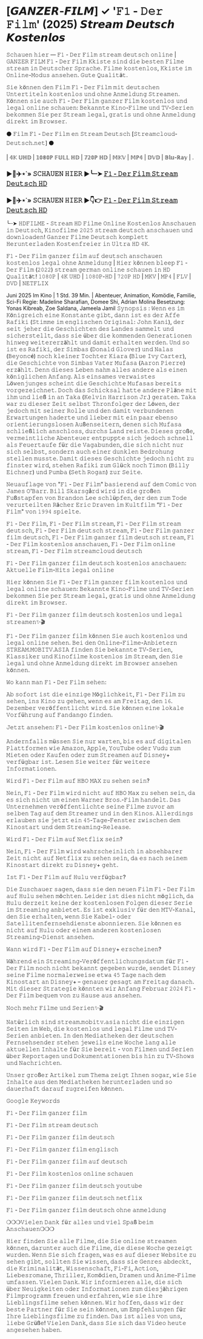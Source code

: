 # [𝙂𝘼𝙉𝙕𝙀𝙍-𝙁𝙄𝙇𝙈] ✓ '𝙵𝟷 - 𝙳𝚎𝚛 𝙵𝚒𝚕𝚖' (2025) 𝙎𝙩𝙧𝙚𝙖𝙢 𝘿𝙚𝙪𝙩𝙨𝙘𝙝 𝙆𝙤𝙨𝙩𝙚𝙣𝙡𝙤𝙨

𝚂𝚌𝚑𝚊𝚞𝚎𝚗 𝚑𝚒𝚎𝚛 ― 𝙵𝟷 - 𝙳𝚎𝚛 𝙵𝚒𝚕𝚖 𝚜𝚝𝚛𝚎𝚊𝚖 𝚍𝚎𝚞𝚝𝚜𝚌𝚑 𝚘𝚗𝚕𝚒𝚗𝚎 | 𝙶𝙰𝙽𝚉𝙴𝚁 𝙵𝙸𝙻𝙼 𝙵𝟷 - 𝙳𝚎𝚛 𝙵𝚒𝚕𝚖 𝙺𝚔𝚒𝚜𝚝𝚎 𝚜𝚒𝚗𝚍 𝚍𝚒𝚎 𝚋𝚎𝚜𝚝𝚎𝚗 𝙵𝚒𝚕𝚖𝚎 𝚜𝚝𝚛𝚎𝚊𝚖 𝚒𝚗 𝙳𝚎𝚞𝚝𝚜𝚌𝚑𝚎𝚛 𝚂𝚙𝚛𝚊𝚌𝚑𝚎. 𝙵𝚒𝚕𝚖𝚎 𝚔𝚘𝚜𝚝𝚎𝚗𝚕𝚘𝚜, 𝙺𝚔𝚒𝚜𝚝𝚎 𝚒𝚖 𝙾𝚗𝚕𝚒𝚗𝚎-𝙼𝚘𝚍𝚞𝚜 𝚊𝚗𝚜𝚎𝚑𝚎𝚗. 𝙶𝚞𝚝𝚎 𝚀𝚞𝚊𝚕𝚒𝚝ä𝚝.

𝚂𝚒𝚎 𝚔ö𝚗𝚗𝚎𝚗 𝚍𝚎𝚗 𝙵𝚒𝚕𝚖 𝙵𝟷 - 𝙳𝚎𝚛 𝙵𝚒𝚕𝚖 𝚖𝚒𝚝 𝚍𝚎𝚞𝚝𝚜𝚌𝚑𝚎𝚗 𝚄𝚗𝚝𝚎𝚛𝚝𝚒𝚝𝚎𝚕𝚗 𝚔𝚘𝚜𝚝𝚎𝚗𝚕𝚘𝚜 𝚞𝚗𝚍 𝚘𝚑𝚗𝚎 𝙰𝚗𝚖𝚎𝚕𝚍𝚞𝚗𝚐 𝚂𝚝𝚛𝚎𝚊𝚖𝚎𝚗. 𝙺ö𝚗𝚗𝚎𝚗 𝚜𝚒𝚎 𝚊𝚞𝚌𝚑 𝙵𝟷 - 𝙳𝚎𝚛 𝙵𝚒𝚕𝚖 𝚐𝚊𝚗𝚣𝚎𝚛 𝙵𝚒𝚕𝚖 𝚔𝚘𝚜𝚝𝚎𝚗𝚕𝚘𝚜 𝚞𝚗𝚍 𝚕𝚎𝚐𝚊𝚕 𝚘𝚗𝚕𝚒𝚗𝚎 𝚜𝚌𝚑𝚊𝚞𝚎𝚗: 𝙱𝚎𝚔𝚊𝚗𝚗𝚝𝚎 𝙺𝚒𝚗𝚘-𝙵𝚒𝚕𝚖𝚎 𝚞𝚗𝚍 𝚃𝚅-𝚂𝚎𝚛𝚒𝚎𝚗 𝚋𝚎𝚔𝚘𝚖𝚖𝚎𝚗 𝚂𝚒𝚎 𝚙𝚎𝚛 𝚂𝚝𝚛𝚎𝚊𝚖 𝚕𝚎𝚐𝚊𝚕, 𝚐𝚛𝚊𝚝𝚒𝚜 𝚞𝚗𝚍 𝚘𝚑𝚗𝚎 𝙰𝚗𝚖𝚎𝚕𝚍𝚞𝚗𝚐 𝚍𝚒𝚛𝚎𝚔𝚝 𝚒𝚖 𝙱𝚛𝚘𝚠𝚜𝚎𝚛.

⚫ 𝙵𝚒𝚕𝚖 𝙵𝟷 - 𝙳𝚎𝚛 𝙵𝚒𝚕𝚖 𝚎𝚗 𝚂𝚝𝚛𝚎𝚊𝚖 𝙳𝚎𝚞𝚝𝚜𝚌𝚑 [𝚂𝚝𝚛𝚎𝚊𝚖𝚌𝚕𝚘𝚞𝚍-𝙳𝚎𝚞𝚝𝚜𝚌𝚑.𝚗𝚎𝚝] ⚫

| 𝟜𝕂 𝕌ℍ𝔻 | 𝟙𝟘𝟠𝟘ℙ 𝔽𝕌𝕃𝕃 ℍ𝔻 | 𝟟𝟚𝟘ℙ ℍ𝔻 | 𝕄𝕂𝕍 | 𝕄ℙ𝟜 | 𝔻𝕍𝔻 | 𝔹𝕝𝕦-ℝ𝕒𝕪 | .

### ▶️🔹✈️⋆˙» 𝚂𝙲𝙷𝙰𝚄𝙴𝙽 𝙷𝙸𝙴𝚁 ▶️╰┈➤ [𝙵𝟷 - 𝙳𝚎𝚛 𝙵𝚒𝚕𝚖 𝚂𝚝𝚛𝚎𝚊𝚖 𝙳𝚎𝚞𝚝𝚜𝚌𝚑 𝙷𝙳](https://t.co/OYopTYFMje)

### ▶️🔹✈️⋆˙» 𝚂𝙲𝙷𝙰𝚄𝙴𝙽 𝙷𝙸𝙴𝚁 ▶👇👉 [𝙵𝟷 - 𝙳𝚎𝚛 𝙵𝚒𝚕𝚖 𝚂𝚝𝚛𝚎𝚊𝚖 𝙳𝚎𝚞𝚝𝚜𝚌𝚑 𝙷𝙳](https://t.co/OYopTYFMje)

╰┈➤ 𝙷𝙳𝙵𝙸𝙻𝙼𝙴 - 𝚂𝚝𝚛𝚎𝚊𝚖 𝙷𝙳 𝙵𝚒𝚕𝚖𝚎 𝙾𝚗𝚕𝚒𝚗𝚎 𝙺𝚘𝚜𝚝𝚎𝚗𝚕𝚘𝚜 𝙰𝚗𝚜𝚌𝚑𝚊𝚞𝚎𝚗 𝚒𝚗 𝙳𝚎𝚞𝚝𝚜𝚌𝚑, 𝙺𝚒𝚗𝚘𝚏𝚒𝚕𝚖𝚎 𝟸𝟶𝟸𝟻 𝚜𝚝𝚛𝚎𝚊𝚖 𝚍𝚎𝚞𝚝𝚜𝚌𝚑 𝚊𝚗𝚜𝚌𝚑𝚊𝚞𝚎𝚗 𝚞𝚗𝚍 𝚍𝚘𝚠𝚗𝚕𝚘𝚊𝚍𝚎𝚗! 𝙶𝚊𝚗𝚣𝚎𝚛 𝙵𝚒𝚕𝚖𝚎 𝙳𝚎𝚞𝚝𝚜𝚌𝚑 𝚔𝚘𝚖𝚙𝚕𝚎𝚝𝚝 𝙷𝚎𝚛𝚞𝚗𝚝𝚎𝚛𝚕𝚊𝚍𝚎𝚗 𝙺𝚘𝚜𝚝𝚎𝚗𝚏𝚛𝚎𝚒𝚎𝚛 𝚒𝚗 𝚄𝚕𝚝𝚛𝚊 𝙷𝙳 𝟺𝙺.

𝙵𝟷 - 𝙳𝚎𝚛 𝙵𝚒𝚕𝚖 𝚐𝚊𝚗𝚣𝚎𝚛 𝚏𝚒𝚕𝚖 𝚊𝚞𝚏 𝚍𝚎𝚞𝚝𝚜𝚌𝚑 𝚊𝚗𝚜𝚌𝚑𝚊𝚞𝚎𝚗 𝚔𝚘𝚜𝚝𝚎𝚗𝚕𝚘𝚜 𝚕𝚎𝚐𝚊𝚕 𝚘𝚑𝚗𝚎 𝙰𝚗𝚖𝚎𝚕𝚍𝚞𝚗𝚐 | 𝙷𝚒𝚎𝚛 𝚔ö𝚗𝚗𝚎𝚗 𝚋𝚕𝚎𝚎𝚙 𝙵𝟷 - 𝙳𝚎𝚛 𝙵𝚒𝚕𝚖 (𝟸𝟶𝟸𝟸) 𝚜𝚝𝚛𝚎𝚊𝚖 𝚐𝚎𝚛𝚖𝚊𝚗 𝚘𝚗𝚕𝚒𝚗𝚎 𝚜𝚌𝚑𝚊𝚞𝚎𝚗 𝚒𝚗 𝙷𝙳 𝚀𝚞𝚊𝚕𝚒𝚝ä𝚝! 𝟷𝟶𝟾𝟶𝙿 | 𝟺𝙺 𝚄𝙷𝙳 | 𝟷𝟶𝟾𝟶𝙿-𝙷𝙳 | 𝟽𝟸𝟶𝙿 𝙷𝙳 | 𝙼𝙺𝚅 | 𝙼𝙿𝟺 | 𝙵𝙻𝚅 | 𝙳𝚅𝙳 | 𝙽𝙴𝚃𝙵𝙻𝙸𝚇

Juni 2025 Im Kino | 1 Std. 39 Min. | Abenteuer, Animation, Komödie, Familie, Sci-Fi Regie: Madeline Sharafian, Domee Shi, Adrian Molina Besetzung: Yonas Kibreab, Zoe Saldana, Jameela Jamil
𝚂𝚢𝚗𝚘𝚙𝚜𝚒𝚜 : 𝚆𝚎𝚗𝚗 𝚎𝚜 𝚒𝚖 𝙺ö𝚗𝚒𝚐𝚛𝚎𝚒𝚌𝚑 𝚎𝚒𝚗𝚎 𝙺𝚘𝚗𝚜𝚝𝚊𝚗𝚝𝚎 𝚐𝚒𝚋𝚝, 𝚍𝚊𝚗𝚗 𝚒𝚜𝚝 𝚎𝚜 𝚍𝚎𝚛 𝙰𝚏𝚏𝚎 𝚁𝚊𝚏𝚒𝚔𝚒 (𝚂𝚝𝚒𝚖𝚖𝚎 𝚒𝚖 𝚎𝚗𝚐𝚕𝚒𝚜𝚌𝚑𝚎𝚗 𝙾𝚛𝚒𝚐𝚒𝚗𝚊𝚕: 𝙹𝚘𝚑𝚗 𝙺𝚊𝚗𝚒), 𝚍𝚎𝚛 𝚜𝚎𝚒𝚝 𝚓𝚎𝚑𝚎𝚛 𝚍𝚒𝚎 𝙶𝚎𝚜𝚌𝚑𝚒𝚌𝚑𝚝𝚎𝚗 𝚍𝚎𝚜 𝙻𝚊𝚗𝚍𝚎𝚜 𝚜𝚊𝚖𝚖𝚎𝚕𝚝 𝚞𝚗𝚍 𝚜𝚒𝚌𝚑𝚎𝚛𝚜𝚝𝚎𝚕𝚕𝚝, 𝚍𝚊𝚜𝚜 𝚜𝚒𝚎 ü𝚋𝚎𝚛 𝚍𝚒𝚎 𝚔𝚘𝚖𝚖𝚎𝚗𝚍𝚎𝚗 𝙶𝚎𝚗𝚎𝚛𝚊𝚝𝚒𝚘𝚗𝚎𝚗 𝚑𝚒𝚗𝚠𝚎𝚐 𝚠𝚎𝚒𝚝𝚎𝚛𝚎𝚛𝚣ä𝚑𝚕𝚝 𝚞𝚗𝚍 𝚍𝚊𝚖𝚒𝚝 𝚎𝚛𝚑𝚊𝚕𝚝𝚎𝚗 𝚠𝚎𝚛𝚍𝚎𝚗. 𝚄𝚗𝚍 𝚜𝚘 𝚒𝚜𝚝 𝚎𝚜 𝚁𝚊𝚏𝚒𝚔𝚒, 𝚍𝚎𝚛 𝚂𝚒𝚖𝚋𝚊𝚜 (𝙳𝚘𝚗𝚊𝚕𝚍 𝙶𝚕𝚘𝚟𝚎𝚛) 𝚞𝚗𝚍 𝙽𝚊𝚕𝚊𝚜 (𝙱𝚎𝚢𝚘𝚗𝚌é) 𝚗𝚘𝚌𝚑 𝚔𝚕𝚎𝚒𝚗𝚎𝚛 𝚃𝚘𝚌𝚑𝚝𝚎𝚛 𝙺𝚒𝚊𝚛𝚊 (𝙱𝚕𝚞𝚎 𝙸𝚟𝚢 𝙲𝚊𝚛𝚝𝚎𝚛), 𝚍𝚒𝚎 𝙶𝚎𝚜𝚌𝚑𝚒𝚌𝚑𝚝𝚎 𝚟𝚘𝚗 𝚂𝚒𝚖𝚋𝚊𝚜 𝚅𝚊𝚝𝚎𝚛 𝙼𝚞𝚏𝚊𝚜𝚊 (𝙰𝚊𝚛𝚘𝚗 𝙿𝚒𝚎𝚛𝚛𝚎) 𝚎𝚛𝚣ä𝚑𝚕𝚝. 𝙳𝚎𝚗𝚗 𝚍𝚒𝚎𝚜𝚎𝚜 𝙻𝚎𝚋𝚎𝚗 𝚗𝚊𝚑𝚖 𝚊𝚕𝚕𝚎𝚜 𝚊𝚗𝚍𝚎𝚛𝚎 𝚊𝚕𝚜 𝚎𝚒𝚗𝚎𝚗 𝚔ö𝚗𝚒𝚐𝚕𝚒𝚌𝚑𝚎𝚗 𝙰𝚗𝚏𝚊𝚗𝚐. 𝙰𝚕𝚜 𝚎𝚒𝚗𝚜𝚊𝚖𝚎𝚜 𝚟𝚎𝚛𝚠𝚊𝚒𝚜𝚝𝚎𝚜 𝙻ö𝚠𝚎𝚗𝚓𝚞𝚗𝚐𝚎𝚜 𝚜𝚌𝚑𝚎𝚒𝚗𝚝 𝚍𝚒𝚎 𝙶𝚎𝚜𝚌𝚑𝚒𝚌𝚑𝚝𝚎 𝙼𝚞𝚏𝚊𝚜𝚊𝚜 𝚋𝚎𝚛𝚎𝚒𝚝𝚜 𝚟𝚘𝚛𝚐𝚎𝚣𝚎𝚒𝚌𝚑𝚗𝚎𝚝. 𝙳𝚘𝚌𝚑 𝚍𝚊𝚜 𝚂𝚌𝚑𝚒𝚌𝚔𝚜𝚊𝚕 𝚑𝚊𝚝𝚝𝚎 𝚊𝚗𝚍𝚎𝚛𝚎 𝙿𝚕ä𝚗𝚎 𝚖𝚒𝚝 𝚒𝚑𝚖 𝚞𝚗𝚍 𝚕𝚒𝚎ß 𝚒𝚗 𝚊𝚗 𝚃𝚊𝚔𝚊 (𝙺𝚎𝚕𝚟𝚒𝚗 𝙷𝚊𝚛𝚛𝚒𝚜𝚘𝚗 𝙹𝚛.) 𝚐𝚎𝚛𝚊𝚝𝚎𝚗. 𝚃𝚊𝚔𝚊 𝚠𝚊𝚛 𝚣𝚞 𝚍𝚒𝚎𝚜𝚎𝚛 𝚉𝚎𝚒𝚝 𝚜𝚎𝚕𝚋𝚜𝚝 𝚃𝚑𝚛𝚘𝚗𝚏𝚘𝚕𝚐𝚎𝚛 𝚍𝚎𝚛 𝙻ö𝚠𝚎𝚗, 𝚍𝚎𝚛 𝚓𝚎𝚍𝚘𝚌𝚑 𝚖𝚒𝚝 𝚜𝚎𝚒𝚗𝚎𝚛 𝚁𝚘𝚕𝚕𝚎 𝚞𝚗𝚍 𝚍𝚎𝚗 𝚍𝚊𝚖𝚒𝚝 𝚟𝚎𝚛𝚋𝚞𝚗𝚍𝚎𝚗𝚎𝚗 𝙴𝚛𝚠𝚊𝚛𝚝𝚞𝚗𝚐𝚎𝚗 𝚑𝚊𝚍𝚎𝚛𝚝𝚎 𝚞𝚗𝚍 𝚕𝚒𝚎𝚋𝚎𝚛 𝚖𝚒𝚝 𝚎𝚒𝚗 𝚙𝚊𝚊𝚛 𝚎𝚋𝚎𝚗𝚜𝚘 𝚘𝚛𝚒𝚎𝚗𝚝𝚒𝚎𝚛𝚞𝚗𝚐𝚜𝚕𝚘𝚜𝚎𝚗 𝙰𝚞ß𝚎𝚗𝚜𝚎𝚒𝚝𝚎𝚛𝚗, 𝚍𝚎𝚗𝚎𝚗 𝚜𝚒𝚌𝚑 𝙼𝚞𝚏𝚊𝚜𝚊 𝚜𝚌𝚑𝚕𝚒𝚎ß𝚕𝚒𝚌𝚑 𝚊𝚗𝚜𝚌𝚑𝚕𝚘𝚜𝚜, 𝚍𝚞𝚛𝚌𝚑𝚜 𝙻𝚊𝚗𝚍 𝚛𝚎𝚒𝚜𝚝𝚎. 𝙳𝚒𝚎𝚜𝚎𝚜 𝚐𝚛𝚘ß𝚎, 𝚟𝚎𝚛𝚖𝚎𝚒𝚗𝚝𝚕𝚒𝚌𝚑𝚎 𝙰𝚋𝚎𝚗𝚝𝚎𝚞𝚎𝚛 𝚎𝚗𝚝𝚙𝚞𝚙𝚙𝚝𝚎 𝚜𝚒𝚌𝚑 𝚓𝚎𝚍𝚘𝚌𝚑 𝚜𝚌𝚑𝚗𝚎𝚕𝚕 𝚊𝚕𝚜 𝙵𝚎𝚞𝚎𝚛𝚝𝚊𝚞𝚏𝚎 𝚏ü𝚛 𝚍𝚒𝚎 𝚅𝚊𝚐𝚊𝚋𝚞𝚗𝚍𝚎𝚗, 𝚍𝚒𝚎 𝚜𝚒𝚌𝚑 𝚗𝚒𝚌𝚑𝚝 𝚗𝚞𝚛 𝚜𝚒𝚌𝚑 𝚜𝚎𝚕𝚋𝚜𝚝, 𝚜𝚘𝚗𝚍𝚎𝚛𝚗 𝚊𝚞𝚌𝚑 𝚎𝚒𝚗𝚎𝚛 𝚍𝚞𝚗𝚔𝚕𝚎𝚗 𝙱𝚎𝚍𝚛𝚘𝚑𝚞𝚗𝚐 𝚜𝚝𝚎𝚕𝚕𝚎𝚗 𝚖𝚞𝚜𝚜𝚝𝚎. 𝙳𝚊𝚖𝚒𝚝 𝚍𝚒𝚎𝚜𝚎𝚜 𝙶𝚎𝚜𝚌𝚑𝚒𝚌𝚑𝚝𝚎 𝚓𝚎𝚍𝚘𝚌𝚑 𝚗𝚒𝚌𝚑𝚝 𝚣𝚞 𝚏𝚒𝚗𝚜𝚝𝚎𝚛 𝚠𝚒𝚛𝚍, 𝚜𝚝𝚎𝚑𝚎𝚗 𝚁𝚊𝚏𝚒𝚔𝚒 𝚣𝚞𝚖 𝙶𝚕ü𝚌𝚔 𝚗𝚘𝚌𝚑 𝚃𝚒𝚖𝚘𝚗 (𝙱𝚒𝚕𝚕𝚢 𝙴𝚒𝚌𝚑𝚗𝚎𝚛) 𝚞𝚗𝚍 𝙿𝚞𝚖𝚋𝚊 (𝚂𝚎𝚝𝚑 𝚁𝚘𝚐𝚊𝚗) 𝚣𝚞𝚛 𝚂𝚎𝚒𝚝𝚎.

𝙽𝚎𝚞𝚊𝚞𝚏𝚕𝚊𝚐𝚎 𝚟𝚘𝚗 "𝙵𝟷 - 𝙳𝚎𝚛 𝙵𝚒𝚕𝚖" 𝚋𝚊𝚜𝚒𝚎𝚛𝚎𝚗𝚍 𝚊𝚞𝚏 𝚍𝚎𝚖 𝙲𝚘𝚖𝚒𝚌 𝚟𝚘𝚗 𝙹𝚊𝚖𝚎𝚜 𝙾'𝙱𝚊𝚛𝚛. 𝙱𝚒𝚕𝚕 𝚂𝚔𝚊𝚛𝚜𝚐å𝚛𝚍 𝚠𝚒𝚛𝚍 𝚒𝚗 𝚍𝚒𝚎 𝚐𝚛𝚘ß𝚎𝚗 𝙵𝚞ß𝚜𝚝𝚊𝚙𝚏𝚎𝚗 𝚟𝚘𝚗 𝙱𝚛𝚊𝚗𝚍𝚘𝚗 𝙻𝚎𝚎 𝚜𝚌𝚑𝚕ü𝚙𝚏𝚎𝚗, 𝚍𝚎𝚛 𝚍𝚎𝚗 𝚣𝚞𝚖 𝚃𝚘𝚍𝚎 𝚟𝚎𝚛𝚞𝚛𝚝𝚎𝚒𝚕𝚝𝚎𝚗 𝚁ä𝚌𝚑𝚎𝚛 𝙴𝚛𝚒𝚌 𝙳𝚛𝚊𝚟𝚎𝚗 𝚒𝚖 𝙺𝚞𝚕𝚝𝚏𝚒𝚕𝚖 “𝙵𝟷 - 𝙳𝚎𝚛 𝙵𝚒𝚕𝚖" 𝚟𝚘𝚗 𝟷𝟿𝟿𝟺 𝚜𝚙𝚒𝚎𝚕𝚝𝚎.

𝙵𝟷 - 𝙳𝚎𝚛 𝙵𝚒𝚕𝚖, 𝙵𝟷 - 𝙳𝚎𝚛 𝙵𝚒𝚕𝚖 𝚜𝚝𝚛𝚎𝚊𝚖, 𝙵𝟷 - 𝙳𝚎𝚛 𝙵𝚒𝚕𝚖 𝚜𝚝𝚛𝚎𝚊𝚖 𝚍𝚎𝚞𝚝𝚜𝚌𝚑, 𝙵𝟷 - 𝙳𝚎𝚛 𝙵𝚒𝚕𝚖 𝚍𝚎𝚞𝚝𝚜𝚌𝚑 𝚜𝚝𝚛𝚎𝚊𝚖, 𝙵𝟷 - 𝙳𝚎𝚛 𝙵𝚒𝚕𝚖 𝚐𝚊𝚗𝚣𝚎𝚛 𝚏𝚒𝚕𝚖 𝚍𝚎𝚞𝚝𝚜𝚌𝚑, 𝙵𝟷 - 𝙳𝚎𝚛 𝙵𝚒𝚕𝚖 𝚐𝚊𝚗𝚣𝚎𝚛 𝚏𝚒𝚕𝚖 𝚍𝚎𝚞𝚝𝚜𝚌𝚑 𝚜𝚝𝚛𝚎𝚊𝚖, 𝙵𝟷 - 𝙳𝚎𝚛 𝙵𝚒𝚕𝚖 𝚔𝚘𝚜𝚝𝚎𝚗𝚕𝚘𝚜 𝚊𝚗𝚜𝚌𝚑𝚊𝚞𝚎𝚗, 𝙵𝟷 - 𝙳𝚎𝚛 𝙵𝚒𝚕𝚖 𝚘𝚗𝚕𝚒𝚗𝚎 𝚜𝚝𝚛𝚎𝚊𝚖, 𝙵𝟷 - 𝙳𝚎𝚛 𝙵𝚒𝚕𝚖 𝚜𝚝𝚛𝚎𝚊𝚖𝚌𝚕𝚘𝚞𝚍 𝚍𝚎𝚞𝚝𝚜𝚌𝚑

𝙵𝟷 - 𝙳𝚎𝚛 𝙵𝚒𝚕𝚖 𝚐𝚊𝚗𝚣𝚎𝚛 𝚏𝚒𝚕𝚖 𝚍𝚎𝚞𝚝𝚜𝚌𝚑 𝚔𝚘𝚜𝚝𝚎𝚗𝚕𝚘𝚜 𝚊𝚗𝚜𝚌𝚑𝚊𝚞𝚎𝚗: 𝙰𝚔𝚝𝚞𝚎𝚕𝚕𝚎 𝙵𝚒𝚕𝚖-𝙷𝚒𝚝𝚜 𝚕𝚎𝚐𝚊𝚕 𝚘𝚗𝚕𝚒𝚗𝚎

𝙷𝚒𝚎𝚛 𝚔ö𝚗𝚗𝚎𝚗 𝚂𝚒𝚎 𝙵𝟷 - 𝙳𝚎𝚛 𝙵𝚒𝚕𝚖 𝚐𝚊𝚗𝚣𝚎𝚛 𝚏𝚒𝚕𝚖 𝚔𝚘𝚜𝚝𝚎𝚗𝚕𝚘𝚜 𝚞𝚗𝚍 𝚕𝚎𝚐𝚊𝚕 𝚘𝚗𝚕𝚒𝚗𝚎 𝚜𝚌𝚑𝚊𝚞𝚎𝚗: 𝙱𝚎𝚔𝚊𝚗𝚗𝚝𝚎 𝙺𝚒𝚗𝚘-𝙵𝚒𝚕𝚖𝚎 𝚞𝚗𝚍 𝚃𝚅-𝚂𝚎𝚛𝚒𝚎𝚗 𝚋𝚎𝚔𝚘𝚖𝚖𝚎𝚗 𝚂𝚒𝚎 𝚙𝚎𝚛 𝚂𝚝𝚛𝚎𝚊𝚖 𝚕𝚎𝚐𝚊𝚕, 𝚐𝚛𝚊𝚝𝚒𝚜 𝚞𝚗𝚍 𝚘𝚑𝚗𝚎 𝙰𝚗𝚖𝚎𝚕𝚍𝚞𝚗𝚐 𝚍𝚒𝚛𝚎𝚔𝚝 𝚒𝚖 𝙱𝚛𝚘𝚠𝚜𝚎𝚛.

𝙵𝟷 - 𝙳𝚎𝚛 𝙵𝚒𝚕𝚖 𝚐𝚊𝚗𝚣𝚎𝚛 𝚏𝚒𝚕𝚖 𝚍𝚎𝚞𝚝𝚜𝚌𝚑 𝚔𝚘𝚜𝚝𝚎𝚗𝚕𝚘𝚜 𝚞𝚗𝚍 𝚕𝚎𝚐𝚊𝚕 𝚜𝚝𝚛𝚎𝚊𝚖𝚎𝚗✨🎬

𝙵𝟷 - 𝙳𝚎𝚛 𝙵𝚒𝚕𝚖 𝚐𝚊𝚗𝚣𝚎𝚛 𝚏𝚒𝚕𝚖 𝚔ö𝚗𝚗𝚎𝚗 𝚂𝚒𝚎 𝚊𝚞𝚌𝚑 𝚔𝚘𝚜𝚝𝚎𝚗𝚕𝚘𝚜 𝚞𝚗𝚍 𝚕𝚎𝚐𝚊𝚕 𝚘𝚗𝚕𝚒𝚗𝚎 𝚜𝚎𝚑𝚎𝚗. 𝙱𝚎𝚒 𝚍𝚎𝚗 𝙾𝚗𝚕𝚒𝚗𝚎-𝙵𝚒𝚕𝚖𝚎-𝙰𝚗𝚋𝚒𝚎𝚝𝚎𝚛𝚗 𝚂𝚃𝚁𝙴𝙰𝙼.𝙼𝙾𝙱𝙸𝚃𝚅.𝙰𝚂𝙸𝙰 𝚏𝚒𝚗𝚍𝚎𝚗 𝚂𝚒𝚎 𝚋𝚎𝚔𝚊𝚗𝚗𝚝𝚎 𝚃𝚅-𝚂𝚎𝚛𝚒𝚎𝚗, 𝙺𝚕𝚊𝚜𝚜𝚒𝚔𝚎𝚛 𝚞𝚗𝚍 𝙺𝚒𝚗𝚘𝚏𝚒𝚕𝚖𝚎 𝚔𝚘𝚜𝚝𝚎𝚗𝚕𝚘𝚜 𝚒𝚖 𝚂𝚝𝚛𝚎𝚊𝚖, 𝚍𝚎𝚗 𝚂𝚒𝚎 𝚕𝚎𝚐𝚊𝚕 𝚞𝚗𝚍 𝚘𝚑𝚗𝚎 𝙰𝚗𝚖𝚎𝚕𝚍𝚞𝚗𝚐 𝚍𝚒𝚛𝚎𝚔𝚝 𝚒𝚖 𝙱𝚛𝚘𝚠𝚜𝚎𝚛 𝚊𝚗𝚜𝚎𝚑𝚎𝚗 𝚔ö𝚗𝚗𝚎𝚗.

𝚆𝚘 𝚔𝚊𝚗𝚗 𝚖𝚊𝚗 𝙵𝟷 - 𝙳𝚎𝚛 𝙵𝚒𝚕𝚖 𝚜𝚎𝚑𝚎𝚗:

𝙰𝚋 𝚜𝚘𝚏𝚘𝚛𝚝 𝚒𝚜𝚝 𝚍𝚒𝚎 𝚎𝚒𝚗𝚣𝚒𝚐𝚎 𝙼ö𝚐𝚕𝚒𝚌𝚑𝚔𝚎𝚒𝚝, 𝙵𝟷 - 𝙳𝚎𝚛 𝙵𝚒𝚕𝚖 𝚣𝚞 𝚜𝚎𝚑𝚎𝚗, 𝚒𝚗𝚜 𝙺𝚒𝚗𝚘 𝚣𝚞 𝚐𝚎𝚑𝚎𝚗, 𝚠𝚎𝚗𝚗 𝚎𝚜 𝚊𝚖 𝙵𝚛𝚎𝚒𝚝𝚊𝚐, 𝚍𝚎𝚗 𝟷𝟼. 𝙳𝚎𝚣𝚎𝚖𝚋𝚎𝚛 𝚟𝚎𝚛ö𝚏𝚏𝚎𝚗𝚝𝚕𝚒𝚌𝚑𝚝 𝚠𝚒𝚛𝚍. 𝚂𝚒𝚎 𝚔ö𝚗𝚗𝚎𝚗 𝚎𝚒𝚗𝚎 𝚕𝚘𝚔𝚊𝚕𝚎 𝚅𝚘𝚛𝚏ü𝚑𝚛𝚞𝚗𝚐 𝚊𝚞𝚏 𝙵𝚊𝚗𝚍𝚊𝚗𝚐𝚘 𝚏𝚒𝚗𝚍𝚎𝚗.

𝙹𝚎𝚝𝚣𝚝 𝚊𝚗𝚜𝚎𝚑𝚎𝚗: 𝙵𝟷 - 𝙳𝚎𝚛 𝙵𝚒𝚕𝚖 𝚔𝚘𝚜𝚝𝚎𝚗𝚕𝚘𝚜 𝚘𝚗𝚕𝚒𝚗𝚎✨🎬

𝙰𝚗𝚍𝚎𝚛𝚗𝚏𝚊𝚕𝚕𝚜 𝚖ü𝚜𝚜𝚎𝚗 𝚂𝚒𝚎 𝚗𝚞𝚛 𝚠𝚊𝚛𝚝𝚎𝚗, 𝚋𝚒𝚜 𝚎𝚜 𝚊𝚞𝚏 𝚍𝚒𝚐𝚒𝚝𝚊𝚕𝚎𝚗 𝙿𝚕𝚊𝚝𝚝𝚏𝚘𝚛𝚖𝚎𝚗 𝚠𝚒𝚎 𝙰𝚖𝚊𝚣𝚘𝚗, 𝙰𝚙𝚙𝚕𝚎, 𝚈𝚘𝚞𝚃𝚞𝚋𝚎 𝚘𝚍𝚎𝚛 𝚅𝚞𝚍𝚞 𝚣𝚞𝚖 𝙼𝚒𝚎𝚝𝚎𝚗 𝚘𝚍𝚎𝚛 𝙺𝚊𝚞𝚏𝚎𝚗 𝚘𝚍𝚎𝚛 𝚣𝚞𝚖 𝚂𝚝𝚛𝚎𝚊𝚖𝚎𝚗 𝚊𝚞𝚏 𝙳𝚒𝚜𝚗𝚎𝚢+ 𝚟𝚎𝚛𝚏ü𝚐𝚋𝚊𝚛 𝚒𝚜𝚝. 𝙻𝚎𝚜𝚎𝚗 𝚂𝚒𝚎 𝚠𝚎𝚒𝚝𝚎𝚛 𝚏ü𝚛 𝚠𝚎𝚒𝚝𝚎𝚛𝚎 𝙸𝚗𝚏𝚘𝚛𝚖𝚊𝚝𝚒𝚘𝚗𝚎𝚗.

𝚆𝚒𝚛𝚍 𝙵𝟷 - 𝙳𝚎𝚛 𝙵𝚒𝚕𝚖 𝚊𝚞𝚏 𝙷𝙱𝙾 𝙼𝙰𝚇 𝚣𝚞 𝚜𝚎𝚑𝚎𝚗 𝚜𝚎𝚒𝚗?

𝙽𝚎𝚒𝚗, 𝙵𝟷 - 𝙳𝚎𝚛 𝙵𝚒𝚕𝚖 𝚠𝚒𝚛𝚍 𝚗𝚒𝚌𝚑𝚝 𝚊𝚞𝚏 𝙷𝙱𝙾 𝙼𝚊𝚡 𝚣𝚞 𝚜𝚎𝚑𝚎𝚗 𝚜𝚎𝚒𝚗, 𝚍𝚊 𝚎𝚜 𝚜𝚒𝚌𝚑 𝚗𝚒𝚌𝚑𝚝 𝚞𝚖 𝚎𝚒𝚗𝚎𝚗 𝚆𝚊𝚛𝚗𝚎𝚛 𝙱𝚛𝚘𝚜.-𝙵𝚒𝚕𝚖 𝚑𝚊𝚗𝚍𝚎𝚕𝚝. 𝙳𝚊𝚜 𝚄𝚗𝚝𝚎𝚛𝚗𝚎𝚑𝚖𝚎𝚗 𝚟𝚎𝚛ö𝚏𝚏𝚎𝚗𝚝𝚕𝚒𝚌𝚑𝚝𝚎 𝚜𝚎𝚒𝚗𝚎 𝙵𝚒𝚕𝚖𝚎 𝚣𝚞𝚟𝚘𝚛 𝚊𝚖 𝚜𝚎𝚕𝚋𝚎𝚗 𝚃𝚊𝚐 𝚊𝚞𝚏 𝚍𝚎𝚖 𝚂𝚝𝚛𝚎𝚊𝚖𝚎𝚛 𝚞𝚗𝚍 𝚒𝚗 𝚍𝚎𝚗 𝙺𝚒𝚗𝚘𝚜. 𝙰𝚕𝚕𝚎𝚛𝚍𝚒𝚗𝚐𝚜 𝚎𝚛𝚕𝚊𝚞𝚋𝚎𝚗 𝚜𝚒𝚎 𝚓𝚎𝚝𝚣𝚝 𝚎𝚒𝚗 𝟺𝟻-𝚃𝚊𝚐𝚎-𝙵𝚎𝚗𝚜𝚝𝚎𝚛 𝚣𝚠𝚒𝚜𝚌𝚑𝚎𝚗 𝚍𝚎𝚖 𝙺𝚒𝚗𝚘𝚜𝚝𝚊𝚛𝚝 𝚞𝚗𝚍 𝚍𝚎𝚖 𝚂𝚝𝚛𝚎𝚊𝚖𝚒𝚗𝚐-𝚁𝚎𝚕𝚎𝚊𝚜𝚎.

𝚆𝚒𝚛𝚍 𝙵𝟷 - 𝙳𝚎𝚛 𝙵𝚒𝚕𝚖 𝚊𝚞𝚏 𝙽𝚎𝚝𝚏𝚕𝚒𝚡 𝚜𝚎𝚒𝚗?

𝙽𝚎𝚒𝚗, 𝙵𝟷 - 𝙳𝚎𝚛 𝙵𝚒𝚕𝚖 𝚠𝚒𝚛𝚍 𝚠𝚊𝚑𝚛𝚜𝚌𝚑𝚎𝚒𝚗𝚕𝚒𝚌𝚑 𝚒𝚗 𝚊𝚋𝚜𝚎𝚑𝚋𝚊𝚛𝚎𝚛 𝚉𝚎𝚒𝚝 𝚗𝚒𝚌𝚑𝚝 𝚊𝚞𝚏 𝙽𝚎𝚝𝚏𝚕𝚒𝚡 𝚣𝚞 𝚜𝚎𝚑𝚎𝚗 𝚜𝚎𝚒𝚗, 𝚍𝚊 𝚎𝚜 𝚗𝚊𝚌𝚑 𝚜𝚎𝚒𝚗𝚎𝚖 𝙺𝚒𝚗𝚘𝚜𝚝𝚊𝚛𝚝 𝚍𝚒𝚛𝚎𝚔𝚝 𝚣𝚞 𝙳𝚒𝚜𝚗𝚎𝚢+ 𝚐𝚎𝚑𝚝.

𝙸𝚜𝚝 𝙵𝟷 - 𝙳𝚎𝚛 𝙵𝚒𝚕𝚖 𝚊𝚞𝚏 𝙷𝚞𝚕𝚞 𝚟𝚎𝚛𝚏ü𝚐𝚋𝚊𝚛?

𝙳𝚒𝚎 𝚉𝚞𝚜𝚌𝚑𝚊𝚞𝚎𝚛 𝚜𝚊𝚐𝚎𝚗, 𝚍𝚊𝚜𝚜 𝚜𝚒𝚎 𝚍𝚎𝚗 𝚗𝚎𝚞𝚎𝚗 𝙵𝚒𝚕𝚖 𝙵𝟷 - 𝙳𝚎𝚛 𝙵𝚒𝚕𝚖 𝚊𝚞𝚏 𝙷𝚞𝚕𝚞 𝚜𝚎𝚑𝚎𝚗 𝚖ö𝚌𝚑𝚝𝚎𝚗. 𝙻𝚎𝚒𝚍𝚎𝚛 𝚒𝚜𝚝 𝚍𝚒𝚎𝚜 𝚗𝚒𝚌𝚑𝚝 𝚖ö𝚐𝚕𝚒𝚌𝚑, 𝚍𝚊 𝙷𝚞𝚕𝚞 𝚍𝚎𝚛𝚣𝚎𝚒𝚝 𝚔𝚎𝚒𝚗𝚎 𝚍𝚎𝚛 𝚔𝚘𝚜𝚝𝚎𝚗𝚕𝚘𝚜𝚎𝚗 𝙵𝚘𝚕𝚐𝚎𝚗 𝚍𝚒𝚎𝚜𝚎𝚛 𝚂𝚎𝚛𝚒𝚎 𝚒𝚖 𝚂𝚝𝚛𝚎𝚊𝚖𝚒𝚗𝚐 𝚊𝚗𝚋𝚒𝚎𝚝𝚎𝚝. 𝙴𝚜 𝚒𝚜𝚝 𝚎𝚡𝚔𝚕𝚞𝚜𝚒𝚟 𝚏ü𝚛 𝚍𝚎𝚗 𝙼𝚃𝚅-𝙺𝚊𝚗𝚊𝚕, 𝚍𝚎𝚗 𝚂𝚒𝚎 𝚎𝚛𝚑𝚊𝚕𝚝𝚎𝚗, 𝚠𝚎𝚗𝚗 𝚂𝚒𝚎 𝙺𝚊𝚋𝚎𝚕- 𝚘𝚍𝚎𝚛 𝚂𝚊𝚝𝚎𝚕𝚕𝚒𝚝𝚎𝚗𝚏𝚎𝚛𝚗𝚜𝚎𝚑𝚍𝚒𝚎𝚗𝚜𝚝𝚎 𝚊𝚋𝚘𝚗𝚗𝚒𝚎𝚛𝚎𝚗. 𝚂𝚒𝚎 𝚔ö𝚗𝚗𝚎𝚗 𝚎𝚜 𝚗𝚒𝚌𝚑𝚝 𝚊𝚞𝚏 𝙷𝚞𝚕𝚞 𝚘𝚍𝚎𝚛 𝚎𝚒𝚗𝚎𝚖 𝚊𝚗𝚍𝚎𝚛𝚎𝚗 𝚔𝚘𝚜𝚝𝚎𝚗𝚕𝚘𝚜𝚎𝚗 𝚂𝚝𝚛𝚎𝚊𝚖𝚒𝚗𝚐-𝙳𝚒𝚎𝚗𝚜𝚝 𝚊𝚗𝚜𝚎𝚑𝚎𝚗.

𝚆𝚊𝚗𝚗 𝚠𝚒𝚛𝚍 𝙵𝟷 - 𝙳𝚎𝚛 𝙵𝚒𝚕𝚖 𝚊𝚞𝚏 𝙳𝚒𝚜𝚗𝚎𝚢+ 𝚎𝚛𝚜𝚌𝚑𝚎𝚒𝚗𝚎𝚗?

𝚆ä𝚑𝚛𝚎𝚗𝚍 𝚎𝚒𝚗 𝚂𝚝𝚛𝚎𝚊𝚖𝚒𝚗𝚐-𝚅𝚎𝚛ö𝚏𝚏𝚎𝚗𝚝𝚕𝚒𝚌𝚑𝚞𝚗𝚐𝚜𝚍𝚊𝚝𝚞𝚖 𝚏ü𝚛 𝙵𝟷 - 𝙳𝚎𝚛 𝙵𝚒𝚕𝚖 𝚗𝚘𝚌𝚑 𝚗𝚒𝚌𝚑𝚝 𝚋𝚎𝚔𝚊𝚗𝚗𝚝 𝚐𝚎𝚐𝚎𝚋𝚎𝚗 𝚠𝚞𝚛𝚍𝚎, 𝚜𝚎𝚗𝚍𝚎𝚝 𝙳𝚒𝚜𝚗𝚎𝚢 𝚜𝚎𝚒𝚗𝚎 𝙵𝚒𝚕𝚖𝚎 𝚗𝚘𝚛𝚖𝚊𝚕𝚎𝚛𝚠𝚎𝚒𝚜𝚎 𝚎𝚝𝚠𝚊 𝟺𝟻 𝚃𝚊𝚐𝚎 𝚗𝚊𝚌𝚑 𝚍𝚎𝚖 𝙺𝚒𝚗𝚘𝚜𝚝𝚊𝚛𝚝 𝚊𝚗 𝙳𝚒𝚜𝚗𝚎𝚢+ – 𝚐𝚎𝚗𝚊𝚞𝚎𝚛 𝚐𝚎𝚜𝚊𝚐𝚝 𝚊𝚖 𝙵𝚛𝚎𝚒𝚝𝚊𝚐 𝚍𝚊𝚗𝚊𝚌𝚑. 𝙼𝚒𝚝 𝚍𝚒𝚎𝚜𝚎𝚛 𝚂𝚝𝚛𝚊𝚝𝚎𝚐𝚒𝚎 𝚔ö𝚗𝚗𝚝𝚎𝚗 𝚠𝚒𝚛 𝙰𝚗𝚏𝚊𝚗𝚐 𝙵𝚎𝚋𝚛𝚞𝚊𝚛 𝟸𝟶𝟸𝟺 𝙵𝟷 - 𝙳𝚎𝚛 𝙵𝚒𝚕𝚖 𝚋𝚎𝚚𝚞𝚎𝚖 𝚟𝚘𝚗 𝚣𝚞 𝙷𝚊𝚞𝚜𝚎 𝚊𝚞𝚜 𝚊𝚗𝚜𝚎𝚑𝚎𝚗.

𝙽𝚘𝚌𝚑 𝚖𝚎𝚑𝚛 𝙵𝚒𝚕𝚖𝚎 𝚞𝚗𝚍 𝚂𝚎𝚛𝚒𝚎𝚗✨🎬

𝙽𝚊𝚝ü𝚛𝚕𝚒𝚌𝚑 𝚜𝚒𝚗𝚍 𝚜𝚝𝚛𝚎𝚊𝚖.𝚖𝚘𝚋𝚒𝚝𝚟.𝚊𝚜𝚒𝚊 𝚗𝚒𝚌𝚑𝚝 𝚍𝚒𝚎 𝚎𝚒𝚗𝚣𝚒𝚐𝚎𝚗 𝚂𝚎𝚒𝚝𝚎𝚗 𝚒𝚖 𝚆𝚎𝚋, 𝚍𝚒𝚎 𝚔𝚘𝚜𝚝𝚎𝚗𝚕𝚘𝚜 𝚞𝚗𝚍 𝚕𝚎𝚐𝚊𝚕 𝙵𝚒𝚕𝚖𝚎 𝚞𝚗𝚍 𝚃𝚅-𝚂𝚎𝚛𝚒𝚎𝚗 𝚊𝚗𝚋𝚒𝚎𝚝𝚎𝚗. 𝙸𝚗 𝚍𝚎𝚗 𝙼𝚎𝚍𝚒𝚊𝚝𝚑𝚎𝚔𝚎𝚗 𝚍𝚎𝚛 𝚍𝚎𝚞𝚝𝚜𝚌𝚑𝚎𝚗 𝙵𝚎𝚛𝚗𝚜𝚎𝚑𝚜𝚎𝚗𝚍𝚎𝚛 𝚜𝚝𝚎𝚑𝚎𝚗 𝚓𝚎𝚠𝚎𝚒𝚕𝚜 𝚎𝚒𝚗𝚎 𝚆𝚘𝚌𝚑𝚎 𝚕𝚊𝚗𝚐 𝚊𝚕𝚕𝚎 𝚊𝚔𝚝𝚞𝚎𝚕𝚕𝚎𝚗 𝙸𝚗𝚑𝚊𝚕𝚝𝚎 𝚏ü𝚛 𝚂𝚒𝚎 𝚋𝚎𝚛𝚎𝚒𝚝 - 𝚟𝚘𝚗 𝙵𝚒𝚕𝚖𝚎𝚗 𝚞𝚗𝚍 𝚂𝚎𝚛𝚒𝚎𝚗 ü𝚋𝚎𝚛 𝚁𝚎𝚙𝚘𝚛𝚝𝚊𝚐𝚎𝚗 𝚞𝚗𝚍 𝙳𝚘𝚔𝚞𝚖𝚎𝚗𝚝𝚊𝚝𝚒𝚘𝚗𝚎𝚗 𝚋𝚒𝚜 𝚑𝚒𝚗 𝚣𝚞 𝚃𝚅-𝚂𝚑𝚘𝚠𝚜 𝚞𝚗𝚍 𝙽𝚊𝚌𝚑𝚛𝚒𝚌𝚑𝚝𝚎𝚗.

𝚄𝚗𝚜𝚎𝚛 𝚐𝚛𝚘ß𝚎𝚛 𝙰𝚛𝚝𝚒𝚔𝚎𝚕 𝚣𝚞𝚖 𝚃𝚑𝚎𝚖𝚊 𝚣𝚎𝚒𝚐𝚝 𝙸𝚑𝚗𝚎𝚗 𝚜𝚘𝚐𝚊𝚛, 𝚠𝚒𝚎 𝚂𝚒𝚎 𝙸𝚗𝚑𝚊𝚕𝚝𝚎 𝚊𝚞𝚜 𝚍𝚎𝚗 𝙼𝚎𝚍𝚒𝚊𝚝𝚑𝚎𝚔𝚎𝚗 𝚑𝚎𝚛𝚞𝚗𝚝𝚎𝚛𝚕𝚊𝚍𝚎𝚗 𝚞𝚗𝚍 𝚜𝚘 𝚍𝚊𝚞𝚎𝚛𝚑𝚊𝚏𝚝 𝚍𝚊𝚛𝚊𝚞𝚏 𝚣𝚞𝚐𝚛𝚎𝚒𝚏𝚎𝚗 𝚔ö𝚗𝚗𝚎𝚗.

𝙶𝚘𝚘𝚐𝚕𝚎 𝙺𝚎𝚢𝚠𝚘𝚛𝚍𝚜

𝙵𝟷 - 𝙳𝚎𝚛 𝙵𝚒𝚕𝚖 𝚐𝚊𝚗𝚣𝚎𝚛 𝚏𝚒𝚕𝚖

𝙵𝟷 - 𝙳𝚎𝚛 𝙵𝚒𝚕𝚖 𝚜𝚝𝚛𝚎𝚊𝚖 𝚍𝚎𝚞𝚝𝚜𝚌𝚑

𝙵𝟷 - 𝙳𝚎𝚛 𝙵𝚒𝚕𝚖 𝚐𝚊𝚗𝚣𝚎𝚛 𝚏𝚒𝚕𝚖 𝚍𝚎𝚞𝚝𝚜𝚌𝚑

𝙵𝟷 - 𝙳𝚎𝚛 𝙵𝚒𝚕𝚖 𝚐𝚊𝚗𝚣𝚎𝚛 𝚏𝚒𝚕𝚖 𝚎𝚗𝚐𝚕𝚒𝚜𝚌𝚑

𝙵𝟷 - 𝙳𝚎𝚛 𝙵𝚒𝚕𝚖 𝚐𝚊𝚗𝚣𝚎𝚛 𝚏𝚒𝚕𝚖 𝚊𝚞𝚏 𝚍𝚎𝚞𝚝𝚜𝚌𝚑

𝙵𝟷 - 𝙳𝚎𝚛 𝙵𝚒𝚕𝚖 𝚔𝚘𝚜𝚝𝚎𝚗𝚕𝚘𝚜 𝚘𝚗𝚕𝚒𝚗𝚎 𝚜𝚌𝚑𝚊𝚞𝚎𝚗

𝙵𝟷 - 𝙳𝚎𝚛 𝙵𝚒𝚕𝚖 𝚐𝚊𝚗𝚣𝚎𝚛 𝚏𝚒𝚕𝚖 𝚍𝚎𝚞𝚝𝚜𝚌𝚑 𝚢𝚘𝚞𝚝𝚞𝚋𝚎

𝙵𝟷 - 𝙳𝚎𝚛 𝙵𝚒𝚕𝚖 𝚐𝚊𝚗𝚣𝚎𝚛 𝚏𝚒𝚕𝚖 𝚍𝚎𝚞𝚝𝚜𝚌𝚑 𝚗𝚎𝚝𝚏𝚕𝚒𝚡

𝙵𝟷 - 𝙳𝚎𝚛 𝙵𝚒𝚕𝚖 𝚐𝚊𝚗𝚣𝚎𝚛 𝚏𝚒𝚕𝚖 𝚍𝚎𝚞𝚝𝚜𝚌𝚑 𝚘𝚑𝚗𝚎 𝚊𝚗𝚖𝚎𝚕𝚍𝚞𝚗𝚐

❍❍❍𝚅𝚒𝚎𝚕𝚎𝚗 𝙳𝚊𝚗𝚔 𝚏ü𝚛 𝚊𝚕𝚕𝚎𝚜 𝚞𝚗𝚍 𝚟𝚒𝚎𝚕 𝚂𝚙𝚊ß 𝚋𝚎𝚒𝚖 𝙰𝚗𝚜𝚌𝚑𝚊𝚞𝚎𝚗❍❍❍

𝙷𝚒𝚎𝚛 𝚏𝚒𝚗𝚍𝚎𝚗 𝚂𝚒𝚎 𝚊𝚕𝚕𝚎 𝙵𝚒𝚕𝚖𝚎, 𝚍𝚒𝚎 𝚂𝚒𝚎 𝚘𝚗𝚕𝚒𝚗𝚎 𝚜𝚝𝚛𝚎𝚊𝚖𝚎𝚗 𝚔ö𝚗𝚗𝚎𝚗, 𝚍𝚊𝚛𝚞𝚗𝚝𝚎𝚛 𝚊𝚞𝚌𝚑 𝚍𝚒𝚎 𝙵𝚒𝚕𝚖𝚎, 𝚍𝚒𝚎 𝚍𝚒𝚎𝚜𝚎 𝚆𝚘𝚌𝚑𝚎 𝚐𝚎𝚣𝚎𝚒𝚐𝚝 𝚠𝚞𝚛𝚍𝚎𝚗. 𝚆𝚎𝚗𝚗 𝚂𝚒𝚎 𝚜𝚒𝚌𝚑 𝚏𝚛𝚊𝚐𝚎𝚗, 𝚠𝚊𝚜 𝚎𝚜 𝚊𝚞𝚏 𝚍𝚒𝚎𝚜𝚎𝚛 𝚆𝚎𝚋𝚜𝚒𝚝𝚎 𝚣𝚞 𝚜𝚎𝚑𝚎𝚗 𝚐𝚒𝚋𝚝, 𝚜𝚘𝚕𝚕𝚝𝚎𝚗 𝚂𝚒𝚎 𝚠𝚒𝚜𝚜𝚎𝚗, 𝚍𝚊𝚜𝚜 𝚜𝚒𝚎 𝙶𝚎𝚗𝚛𝚎𝚜 𝚊𝚋𝚍𝚎𝚌𝚔𝚝, 𝚍𝚒𝚎 𝙺𝚛𝚒𝚖𝚒𝚗𝚊𝚕𝚒𝚝ä𝚝, 𝚆𝚒𝚜𝚜𝚎𝚗𝚜𝚌𝚑𝚊𝚏𝚝, 𝙵𝚒-𝙵𝚒, 𝙰𝚌𝚝𝚒𝚘𝚗, 𝙻𝚒𝚎𝚋𝚎𝚜𝚛𝚘𝚖𝚊𝚗𝚎, 𝚃𝚑𝚛𝚒𝚕𝚕𝚎𝚛, 𝙺𝚘𝚖ö𝚍𝚒𝚎𝚗, 𝙳𝚛𝚊𝚖𝚎𝚗 𝚞𝚗𝚍 𝙰𝚗𝚒𝚖𝚎-𝙵𝚒𝚕𝚖𝚎 𝚞𝚖𝚏𝚊𝚜𝚜𝚎𝚗. 𝚅𝚒𝚎𝚕𝚎𝚗 𝙳𝚊𝚗𝚔. 𝚆𝚒𝚛 𝚒𝚗𝚏𝚘𝚛𝚖𝚒𝚎𝚛𝚎𝚗 𝚊𝚕𝚕𝚎, 𝚍𝚒𝚎 𝚜𝚒𝚌𝚑 ü𝚋𝚎𝚛 𝙽𝚎𝚞𝚒𝚐𝚔𝚎𝚒𝚝𝚎𝚗 𝚘𝚍𝚎𝚛 𝙸𝚗𝚏𝚘𝚛𝚖𝚊𝚝𝚒𝚘𝚗𝚎𝚗 𝚣𝚞𝚖 𝚍𝚒𝚎𝚜𝚓ä𝚑𝚛𝚒𝚐𝚎𝚗 𝙵𝚒𝚕𝚖𝚙𝚛𝚘𝚐𝚛𝚊𝚖𝚖 𝚏𝚛𝚎𝚞𝚎𝚗 𝚞𝚗𝚍 𝚎𝚛𝚏𝚊𝚑𝚛𝚎𝚗, 𝚠𝚒𝚎 𝚜𝚒𝚎 𝚒𝚑𝚛𝚎 𝙻𝚒𝚎𝚋𝚕𝚒𝚗𝚐𝚜𝚏𝚒𝚕𝚖𝚎 𝚜𝚎𝚑𝚎𝚗 𝚔ö𝚗𝚗𝚎𝚗. 𝚆𝚒𝚛 𝚑𝚘𝚏𝚏𝚎𝚗, 𝚍𝚊𝚜𝚜 𝚠𝚒𝚛 𝚍𝚎𝚛 𝚋𝚎𝚜𝚝𝚎 𝙿𝚊𝚛𝚝𝚗𝚎𝚛 𝚏ü𝚛 𝚂𝚒𝚎 𝚜𝚎𝚒𝚗 𝚔ö𝚗𝚗𝚎𝚗, 𝚞𝚖 𝙴𝚖𝚙𝚏𝚎𝚑𝚕𝚞𝚗𝚐𝚎𝚗 𝚏ü𝚛 𝙸𝚑𝚛𝚎 𝙻𝚒𝚎𝚋𝚕𝚒𝚗𝚐𝚜𝚏𝚒𝚕𝚖𝚎 𝚣𝚞 𝚏𝚒𝚗𝚍𝚎𝚗. 𝙳𝚊𝚜 𝚒𝚜𝚝 𝚊𝚕𝚕𝚎𝚜 𝚟𝚘𝚗 𝚞𝚗𝚜, 𝚕𝚒𝚎𝚋𝚎 𝙶𝚛üß𝚎! 𝚅𝚒𝚎𝚕𝚎𝚗 𝙳𝚊𝚗𝚔, 𝚍𝚊𝚜𝚜 𝚂𝚒𝚎 𝚜𝚒𝚌𝚑 𝚍𝚊𝚜 𝚅𝚒𝚍𝚎𝚘 𝚑𝚎𝚞𝚝𝚎 𝚊𝚗𝚐𝚎𝚜𝚎𝚑𝚎𝚗 𝚑𝚊𝚋𝚎𝚗.

